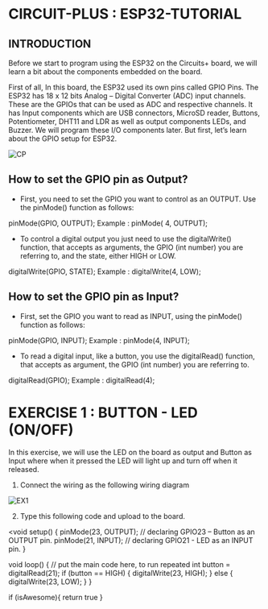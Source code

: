 # CIRCUIT-PLUS : ESP32-TUTORIAL

## INTRODUCTION

Before we start to program using the ESP32 on the Circuits+ board, we will learn a bit about the components embedded on the board.
 
First of all, In this board, the ESP32 used its own pins called GPIO Pins. The ESP32 has 18 x 12 bits Analog – Digital Converter (ADC) input channels. These are the GPIOs that can be used as ADC and respective channels. It has Input components which are USB connectors, MicroSD reader, Buttons, Potentiometer, DHT11 and LDR as well as output components LEDs, and Buzzer. We will program these I/O components later. But first, let’s learn about the GPIO setup for ESP32.

![CP](https://user-images.githubusercontent.com/60383798/109624171-da147d80-7b78-11eb-8482-00507ddaa1cc.png)

## How to set the GPIO pin as Output?

*	First, you need to set the GPIO you want to control as an OUTPUT. Use the pinMode() function as follows:

  pinMode(GPIO, OUTPUT);	Example : pinMode( 4, OUTPUT);

*	To control a digital output you just need to use the digitalWrite() function, that accepts as arguments, the GPIO (int number) you are referring to, and the state, either HIGH or LOW.

  digitalWrite(GPIO, STATE);	Example : digitalWrite(4, LOW);

## How to set the GPIO pin as Input?
 
*	First, set the GPIO you want to read as INPUT, using the pinMode() function as follows:

  pinMode(GPIO, INPUT);	Example : pinMode(4, INPUT);

*	To read a digital input, like a button, you use the digitalRead() function, that accepts as argument, the GPIO (int number) you are referring to.

  digitalRead(GPIO);	Example : digitalRead(4);



# EXERCISE 1 :  BUTTON - LED (ON/OFF)

In this exercise, we will use the LED on the board as output and Button as Input where when it pressed the LED will light up and turn off when it released.

 1. Connect the wiring as the following wiring diagram

![EX1](https://user-images.githubusercontent.com/60383798/109625536-63787f80-7b7a-11eb-94ee-35d2d4c30514.png)

 2. Type this following code and upload to the board.
 
<void setup() {
  pinMode(23, OUTPUT); // declaring GPIO23 – Button as an OUTPUT pin.
  pinMode(21, INPUT); // declaring GPIO21 - LED as an INPUT pin.
}

void loop() {
  // put the main code here, to run repeated
	 int button = digitalRead(21);
  if (button == HIGH) {
    digitalWrite(23, HIGH);
  } else  {
    digitalWrite(23, LOW);
  }
}


if (isAwesome){
  return true
}




